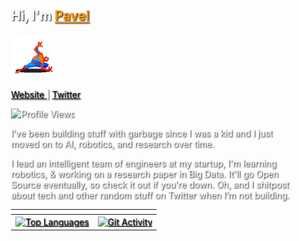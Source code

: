 <div align="left" style="background-image: url('https://pic.longtao.fun/pics/24/8712160154167691113610916885165716016931_gopic_.gif'); background-size: cover; background-position: center; padding: 20px; color: white; text-shadow: 1px 1px 2px black;">
    <h2>Hi, I'm <a href="https://shridharapavel.lol" style="color: #ff9900;">Pavel</a></h2>
    </p>
    <p>
        <a href="https://shridharapavel.lol">
            <img src="https://github.com/Pavelrh/gif/blob/main/spiderman.gif" width="70" alt="Spiderman"/>
        </a>
    </p>
        <p>
        <a href="https://shridharapavel.lol">
            Website
        </a>
        |
        <a href="https://x.com/bozo10n">
            Twitter
        </a>
    <p>
        <img src="https://komarev.com/ghpvc/?username=Pavelrh&style=flat-square" alt="Profile Views"/>
    </p>
    <p>
        I’ve been building stuff with garbage since I was a kid and I just moved on to AI, robotics, and research over time.
    </p>
    <p>
        I lead an intelligent team of engineers at my startup, I'm learning robotics, & working on a research paper in Big Data. It'll go Open Source eventually, so check it out if you're down. Oh, and I shitpost about tech and other random stuff on Twitter when I’m not building.
    </p>


<div align="left">

|<!-- -->    | <!-- -->   |
| ------------- | ------------- |
| <a href="https://github.com/bozoten"><img height=200 align="center" src="https://github-readme-stats.vercel.app/api/top-langs/?username=bozoten&theme=swift&hide_border=true&border_radius=6&include_all_commits=true&type=svg&count_private=true&layout=compact" alt="Top Languages"/></a>  | <a href="https://github.com/bozoten"><img align="center" height=200  src="https://streak-stats.demolab.com?user=bozoten&theme=swift&hide_border=true&border_radius=6&date_format=M%20j%5B%2C%20Y%5D&type=svg" alt="Git Activity"/></a> 
</div>
</div>


